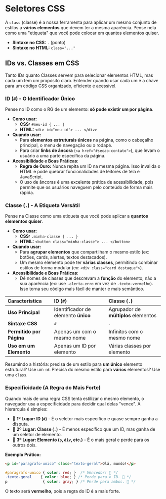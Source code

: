 # Seletores CSS

A `class` (classe) é a nossa ferramenta para aplicar um mesmo conjunto de estilos a **vários elementos** que devem ter a mesma aparência. Pense nela como uma "etiqueta" que você pode colocar em quantos elementos quiser.

* **Sintaxe no CSS:** `.` (ponto)
* **Sintaxe no HTML:** `class="..."`

## IDs vs. Classes em CSS

Tanto IDs quanto Classes servem para selecionar elementos HTML, mas cada um tem um propósito claro. Entender quando usar cada um é a chave para um código CSS organizado, eficiente e acessível.

### ID (`#`) - O Identificador Único

Pense no ID como o RG de um elemento: **só pode existir um por página**.

* **Como usar:**
    * **CSS:** ` #meu-id { ... } `
    * **HTML:** ` <div id="meu-id"> ... </div> `
* **Quando usar:**
    * Para **elementos estruturais únicos** na página, como o cabeçalho principal, o menu de navegação ou o rodapé.
    * Para criar **links de âncora** (`<a href="#secao-contato">`), que levam o usuário a uma parte específica da página.
* **Acessibilidade e Boas Práticas:**
    * **Regra de Ouro:** Nunca repita um ID na mesma página. Isso invalida o HTML e pode quebrar funcionalidades de leitores de tela e JavaScript.
    * O uso de âncoras é uma excelente prática de acessibilidade, pois permite que os usuários naveguem pelo conteúdo de forma mais rápida.

### Classe (`.`) - A Etiqueta Versátil

Pense na Classe como uma etiqueta que você pode aplicar a **quantos elementos quiser**.

* **Como usar:**
    * **CSS:** ` .minha-classe { ... } `
    * **HTML:** ` <button class="minha-classe"> ... </button> `
* **Quando usar:**
    * Para **agrupar elementos** que compartilham o mesmo estilo (ex: botões, cards, alertas, textos destacados).
    * Um mesmo elemento pode ter **várias classes**, permitindo combinar estilos de forma modular (ex: `<div class="card destaque">`).
* **Acessibilidade e Boas Práticas:**
    * Dê nomes de classes que descrevam a **função** do elemento, não a sua aparência (ex: use `.alerta-erro` em vez de `.texto-vermelho`). Isso torna seu código mais fácil de manter e mais semântico.

| Característica | ID (`#`) | Classe (`.`) |
| :--- | :--- | :--- |
| **Uso Principal** | Identificador de elemento **único** | Agrupador de **múltiplos** elementos |
| **Sintaxe CSS** | `#` | `.` |
| **Permitido por Página** | Apenas um com o mesmo nome | Infinitos com o mesmo nome |
| **Uso em um Elemento**| Apenas um ID por elemento | Várias classes por elemento |

Resumindo a história: precisa de um estilo para **um único** elemento estrutural? Use um `id`. Precisa do mesmo estilo para **vários** elementos? Use uma `class`.

### Especificidade (A Regra do Mais Forte)

Quando mais de uma regra CSS tenta estilizar o mesmo elemento, o navegador usa a especificidade para decidir qual delas "vence". A hierarquia é simples:

  * 🥇 **1º Lugar: ID (`#`)** - É o seletor mais específico e quase sempre ganha a disputa.
  * 🥈 **2º Lugar: Classe (`.`)** - É menos específico que um ID, mas ganha de um seletor de elemento.
  * 🥉 **3º Lugar: Elemento (`p`, `div`, etc.)** - É o mais geral e perde para os outros dois.

**Exemplo Prático:**

```html
<p id="paragrafo-unico" class="texto-geral">Olá, mundo!</p>
```

```css
#paragrafo-unico { color: red; }  /* Vencedor! 🥇 */
.texto-geral    { color: blue; } /* Perde para o ID. 🥈 */
p                { color: gray; } /* Perde para ambos. 🥉 */
```

O texto será **vermelho**, pois a regra do ID é a mais forte.